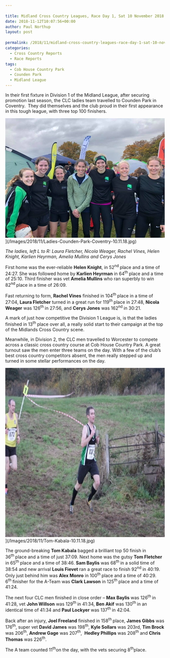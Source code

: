 ```yaml
---

title: Midland Cross Country Leagues, Race Day 1, Sat 10 November 2018
date: 2018-11-12T10:07:56+00:00
author: Paul Northup
layout: post

permalink: /2018/11/midland-cross-country-leagues-race-day-1-sat-10-november-2018/
categories:
  - Cross Country Reports
  - Race Reports
tags:
  - Cob House Country Park
  - Counden Park
  - Midland League
---
```

In their first fixture in Division 1 of the Midland League, after securing promotion last season, the CLC ladies team travelled to Counden Park in Coventry.  They did themselves and the club proud in their first appearance in this tough league, with three top 100 finishers.

<img src="/Images/2018/11/Ladies-Counden-Park-Coventry-10.11.18.jpg" alt="Ladies-Counden-Park-Coventry-10.11.18"/>](/Images/2018/11/Ladies-Counden-Park-Coventry-10.11.18.jpg)

<p>
  <em>The ladies, left L to R: Laura Fletcher, Nicola Weager, Rachel Vines, Helen Knight, Karlien Heyrman, Amelia Mullins and Cerys Jones</em>
</p>

First home was the ever-reliable **Helen Knight**, in 52<sup>nd </sup>place and a time of 24:27. She was followed home by **Karlien Heyrman** in 64<sup>th </sup>place and a time of 25:10. Third finisher was vet **Amelia Mullins** who ran superbly to win 82<sup>nd </sup>place in a time of 26:09.

Fast returning to form, **Rachel Vines** finished in 104<sup>th </sup>place in a time of 27:04, **Laura Fletcher** turned in a great run for 119<sup>th </sup>place in 27:48, **Nicola Weager** was 126<sup>th </sup>in 27:56, and **Cerys Jones** was 162<sup>nd </sup>in 30:21.

A mark of just how competitive the Division 1 League is, is that the ladies finished in 13<sup>th </sup>place over all, a really solid start to their campaign at the top of the Midlands Cross Country scene.

Meanwhile, in Division 2, the CLC men travelled to Worcester to compete across a classic cross country course at Cob House Country Park. A great turnout saw the men enter three teams on the day. With a few of the club’s best cross country competitors absent, the men really stepped up and turned in some stellar performances on the day.

<img src="/Images/2018/11/Tom-Kabala-10.11.18.jpg" alt="Tom-Kabala-10.11.18" width="800" height="535" />](/Images/2018/11/Tom-Kabala-10.11.18.jpg)

The ground-breaking **Tom Kabala** bagged a brilliant top 50 finish in 36<sup>th </sup>place and a time of just 37:09. Next home was the gutsy **Tom Fletcher** in 65<sup>th </sup>place and a time of 38:46. **Sam Baylis** was 68<sup>th </sup>in a solid time of 38:54 and new arrival **Louis Fievet** ran a great race to finish 92<sup>nd </sup>in 40:19. Only just behind him was **Alex Monro** in 100<sup>th </sup>place and a time of 40:29. 6<sup>th </sup>finisher for the A-Team was **Clark Lawson** in 125<sup>th </sup>place and a time of 41:24.

The next four CLC men finished in close order – **Max Baylis** was 126<sup>th </sup>in 41:28, vet **John Willson** was 129<sup>th </sup>in 41:34, **Ben Akif** was 130<sup>th </sup>in an identical time of 41:34 and **Paul Lockyer** was 137<sup>th </sup>in 42:04.

Back after an injury, **Joel Freeland** finished in 158<sup>th </sup>place, **James Gibbs** was 176<sup>th</sup>, super vet **David James** was 198<sup>th</sup>, **Kyle Sollars** was 203rd, **Tim Brock** was 206<sup>th</sup>, **Andrew Gage** was 207<sup>th</sup>,  **Hedley Phillips** was 208<sup>th </sup>and **Chris Thomas** was 226<sup>th</sup>.

The A team counted 11<sup>th</sup>on the day, with the vets securing 8<sup>th</sup>place.